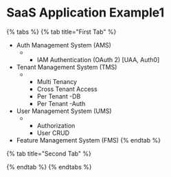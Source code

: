 # SaaS Application Example1

{% tabs %}
{% tab title="First Tab" %}


* Auth Management System \(AMS\)
  * * IAM Authentication \(OAuth 2\) \[UAA, Auth0\]
* Tenant Management System \(TMS\)
  * * Multi Tenancy
    * Cross Tenant Access
    * Per Tenant -DB
    * Per Tenant -Auth
* User Management System \(UMS\)
  * * Authorization
    * User CRUD
* Feature Management System \(FMS\)
{% endtab %}

{% tab title="Second Tab" %}

{% endtab %}
{% endtabs %}

